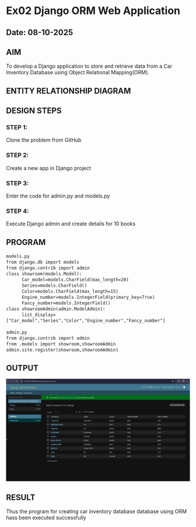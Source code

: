 # Ex02 Django ORM Web Application
## Date: 08-10-2025

## AIM
To develop a Django application to store and retrieve data from a Car Inventory Database using Object Relational Mapping(ORM).

## ENTITY RELATIONSHIP DIAGRAM



## DESIGN STEPS

### STEP 1:
Clone the problem from GitHub

### STEP 2:
Create a new app in Django project

### STEP 3:
Enter the code for admin.py and models.py

### STEP 4:
Execute Django admin and create details for 10 books

## PROGRAM
```
models.py
from django.db import models
from django.contrib import admin
class showroom(models.Model):
      Car_model=models.CharField(max_length=20)
      Series=models.CharField()
      Color=models.CharField(max_length=15)
      Engine_number=models.IntegerField(primary_key=True) 
      Fancy_number=models.IntegerField()  
class showroomAdmin(admin.ModelAdmin):
      list_display=["Car_model","Series","Color","Engine_number","Fancy_number"]

admin.py
from django.contrib import admin
from .models import showroom,showroomAdmin
admin.site.register(showroom,showroomAdmin)
```

## OUTPUT
![alt text](<Screenshot 2025-10-08 211057.png>)



## RESULT
Thus the program for creating car inventory database database using ORM hass been executed successfully
